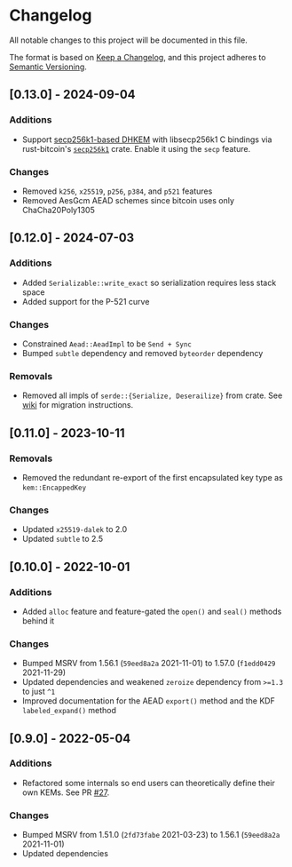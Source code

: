 # Changelog
All notable changes to this project will be documented in this file.

The format is based on [Keep a Changelog](https://keepachangelog.com/en/1.0.0/),
and this project adheres to [Semantic Versioning](https://semver.org/spec/v2.0.0.html).

## [0.13.0] - 2024-09-04

### Additions

* Support [secp256k1-based DHKEM](https://www.ietf.org/archive/id/draft-wahby-cfrg-hpke-kem-secp256k1-01.html) with libsecp256k1 C bindings via rust-bitcoin's [`secp256k1`](https://crates.io/crates/secp256k1) crate. Enable it using the `secp` feature.

### Changes

* Removed `k256`, `x25519`, `p256`, `p384`, and `p521` features
* Removed AesGcm AEAD schemes since bitcoin uses only ChaCha20Poly1305


## [0.12.0] - 2024-07-03

### Additions

* Added `Serializable::write_exact` so serialization requires less stack space
* Added support for the P-521 curve

### Changes

* Constrained `Aead::AeadImpl` to be `Send + Sync`
* Bumped `subtle` dependency and removed `byteorder` dependency

### Removals

* Removed all impls of `serde::{Serialize, Deserailize}` from crate. See [wiki](https://github.com/rozbb/rust-hpke/wiki/Migrating-away-from-the-serde_impls-feature) for migration instructions.

## [0.11.0] - 2023-10-11

### Removals

* Removed the redundant re-export of the first encapsulated key type as `kem::EncappedKey`

### Changes

* Updated `x25519-dalek` to 2.0
* Updated `subtle` to 2.5

## [0.10.0] - 2022-10-01

### Additions
* Added `alloc` feature and feature-gated the `open()` and `seal()` methods behind it

### Changes
* Bumped MSRV from 1.56.1 (`59eed8a2a` 2021-11-01) to 1.57.0 (`f1edd0429` 2021-11-29)
* Updated dependencies and weakened `zeroize` dependency from `>=1.3` to just `^1`
* Improved documentation for the AEAD `export()` method and the KDF `labeled_expand()` method

## [0.9.0] - 2022-05-04

### Additions
* Refactored some internals so end users can theoretically define their own KEMs. See PR [#27](https://github.com/rozbb/rust-hpke/pull/27).

### Changes
* Bumped MSRV from 1.51.0 (`2fd73fabe` 2021-03-23) to 1.56.1 (`59eed8a2a` 2021-11-01)
* Updated dependencies
